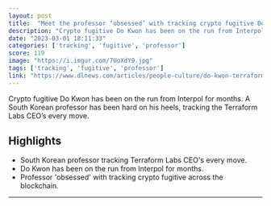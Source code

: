 ```yaml
---
layout: post
title:  "Meet the professor ‘obsessed’ with tracking crypto fugitive Do Kwon across the blockchain"
description: "Crypto fugitive Do Kwon has been on the run from Interpol for months. A South Korean professor has been hard on his heels, tracking the Terraform Labs CEO’s every move."
date: "2023-03-01 18:11:33"
categories: ['tracking', 'fugitive', 'professor']
score: 119
image: "https://i.imgur.com/7UoXdY9.jpg"
tags: ['tracking', 'fugitive', 'professor']
link: "https://www.dlnews.com/articles/people-culture/do-kwon-terraform-professor-jaewoo-cho-tracking-crypto-fugitive-on-blockchain/"
---
```


Crypto fugitive Do Kwon has been on the run from Interpol for months. A South Korean professor has been hard on his heels, tracking the Terraform Labs CEO’s every move.

## Highlights

- South Korean professor tracking Terraform Labs CEO's every move.
- Do Kwon has been on the run from Interpol for months.
- Professor 'obsessed' with tracking crypto fugitive across the blockchain.

---
